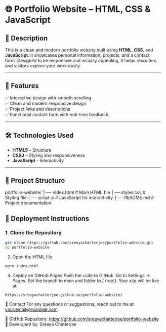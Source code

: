 # 🌐 Portfolio Website – HTML, CSS & JavaScript

## 📌 Description
This is a clean and modern portfolio website built using **HTML**, **CSS**, and **JavaScript**. It showcases personal information, projects, and a contact form. Designed to be responsive and visually appealing, it helps recruiters and visitors explore your work easily.

---

## 🚀 Features
✅ Interactive design with smooth scrolling  
✅ Clean and modern responsive design  
✅ Project links and descriptions  
✅ Functional contact form with real-time feedback  

---

## 🛠️ Technologies Used
- **HTML5** – Structure  
- **CSS3** – Styling and responsiveness  
- **JavaScript** – Interactivity  

---

## 📂 Project Structure
portfolio-website/ │── index.html # Main HTML file │── styles.css # Styling file │── script.js # JavaScript for interactivity │── README.md # Project documentation

## 🚀 Deployment Instructions
### **1. Clone the Repository**
```bash
git clone https://github.com/sreeyachatterjee/portfolio-website.git
cd portfolio-website
```
2. Open the HTML file
```bash
open index.html
```
3. Deploy on GitHub Pages
Push the code to GitHub.
Go to Settings → Pages.
Set the branch to main and folder to / (root).
Your site will be live at:
```
https://sreeyachatterjee.github.io/portfolio-website/
```
📧 Contact
For any questions or suggestions, reach out to me at your.email@example.com

🔗 GitHub Repository: https://github.com/sreeyachatterjee/portfolio-website
🚀 Developed by: Sreeya Chatterjee
